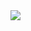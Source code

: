 <img src="https://github.com/piyuminadee/JavaScript-Basic-Projects/blob/master/amazon.png?raw=true">
